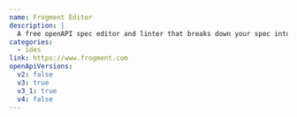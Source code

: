 ```yaml
---
name: Frogment Editor
description: |
  A free openAPI spec editor and linter that breaks down your spec into fragments to make editing easier and more intuituve.
categories:
  - ides
link: https://www.frogment.com
openApiVersions:
  v2: false
  v3: true
  v3_1: true
  v4: false
---
```

